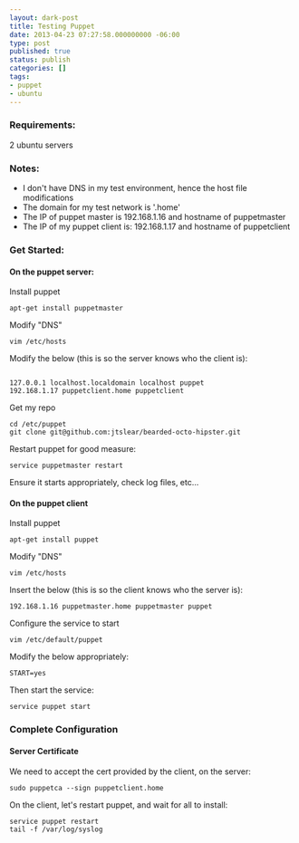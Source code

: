 ```yaml
---
layout: dark-post
title: Testing Puppet
date: 2013-04-23 07:27:58.000000000 -06:00
type: post
published: true
status: publish
categories: []
tags:
- puppet
- ubuntu
---
```

### Requirements:

2 ubuntu servers

### Notes:

* I don't have DNS in my test environment, hence the host file modifications</li>
* The domain for my test network is '.home'</li>
* The IP of puppet master is 192.168.1.16 and hostname of puppetmaster</li>
* The IP of my puppet client is: 192.168.1.17 and hostname of puppetclient</li>

### Get Started:
#### On the puppet server:
Install puppet

```
apt-get install puppetmaster

```

Modify "DNS"

```
vim /etc/hosts

```

Modify the below (this is so the server knows who the client is):

```

127.0.0.1 localhost.localdomain localhost puppet
192.168.1.17 puppetclient.home puppetclient

```
Get my repo

```
cd /etc/puppet
git clone git@github.com:jtslear/bearded-octo-hipster.git

```

Restart puppet for good measure:

```
service puppetmaster restart

```

Ensure it starts appropriately, check log files, etc...

#### On the puppet client

Install puppet

```
apt-get install puppet

```

Modify "DNS"

```
vim /etc/hosts

```

Insert the below (this is so the client knows who the server is):

```
192.168.1.16 puppetmaster.home puppetmaster puppet

```

Configure the service to start

```
vim /etc/default/puppet

```

Modify the below appropriately:

```
START=yes

```

Then start the service:

```
service puppet start

```

### Complete Configuration
#### Server Certificate

We need to accept the cert provided by the client, on the server:

```
sudo puppetca --sign puppetclient.home

```

On the client, let's restart puppet, and wait for all to install:

```
service puppet restart
tail -f /var/log/syslog

```
